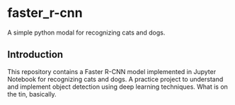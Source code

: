# faster_r-cnn
A simple python modal for recognizing cats and dogs.

## Introduction

This repository contains a Faster R-CNN model implemented in Jupyter Notebook for recognizing cats and dogs. A practice project to understand and implement object detection using deep learning techniques. What is on the tin, basically.
